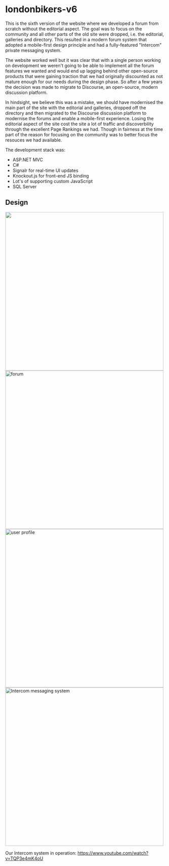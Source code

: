 # londonbikers-v6
This is the sixth version of the website where we developed a forum from scratch without the editorial aspect. The goal was to focus on the community and all other parts of the old site were dropped, i.e. the editorial, galleries and directory. This resulted in a modern forum system that adopted a mobile-first design principle and had a fully-featured "Intercom" private messaging system.

The website worked well but it was clear that with a single person working on development we weren't going to be able to implement all the forum features we wanted and would end up lagging behind other open-source products that were gaining traction that we had originally discounted as not mature enough for our needs during the design phase. So after a few years the decision was made to migrate to Discourse, an open-source, modern discussion platform.

In hindsight, we believe this was a mistake, we should have modernised the main part of the site with the editorial and galleries, dropped off the directory and then migrated to the Discourse discussion platform to modernise the forums and enable a mobile-first experience. Losing the editorial aspect of the site cost the site a lot of traffic and discoverbility through the excellent Page Rankings we had. Though in fairness at the time part of the reason for focusing on the community was to better focus the resouces we had available.

The development stack was:
* ASP.NET MVC
* C#
* Signalr for real-time UI updates
* Knockout.js for front-end JS binding
* Lot's of supporting custom JavaScript
* SQL Server

## Design

<img src="https://londonbikersarchive.blob.core.windows.net/github/lbv6%20post%20button%20demos.png" width="500" />

<img src="https://londonbikersarchive.blob.core.windows.net/github/v6%20notifications-to-improve.png" alt="forum" width="500" />

<img src="https://londonbikersarchive.blob.core.windows.net/github/v6%20user%20profile%20v1.png" alt="user profile" width="500" />

<img src="https://londonbikersarchive.blob.core.windows.net/github/v6%20LB-Intercom-1.PNG" alt="Intercom messaging system" width="500" />

Our Intercom system in operation:
https://www.youtube.com/watch?v=TQP3e4mK4oU
